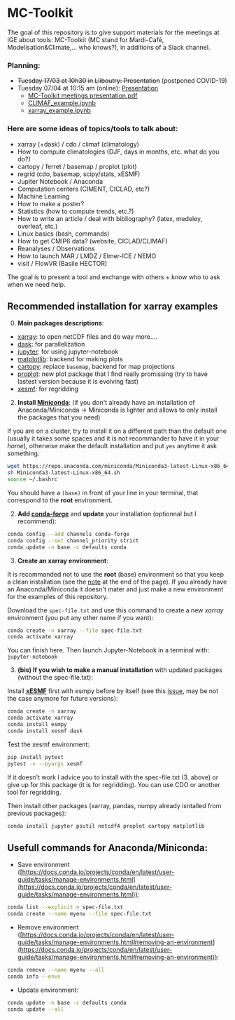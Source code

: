 

# MC-Toolkit
The goal of this repository is to give support materials for the meetings at IGE about tools: MC-Toolkit (MC stand for Mardi-Café, Modelisation&Climate,... who knows?), in additions of a Slack channel. 

### Planning:
- ~~Tuesday 17/03 at 10h30 in Lliboutry: Presentation~~ (postponed COVID-19)
- Tuesday 07/04 at 10:15 am (online): [Presentation](https://github.com/mickaellalande/MC-Toolkit/tree/master/Presentation)
	-  [MC-Toolkit meetings presentation.pdf](https://github.com/mickaellalande/MC-Toolkit/blob/master/Presentation/MC-Toolkit%20meetings%20presentation.pdf)
	- [CLIMAF_example.ipynb](https://github.com/mickaellalande/MC-Toolkit/blob/master/Presentation/CLIMAF_example.ipynb)
	- [xarray_example.ipynb](https://github.com/mickaellalande/MC-Toolkit/blob/master/Presentation/xarray_example.ipynb)

### Here are some ideas of topics/tools to talk about:
- xarray (+dask) / cdo / climaf (climatology)  
- How to compute climatologies (DJF, days in months, etc. what do you do?)
- cartopy / ferret / basemap / proplot (plot)  
- regrid (cdo, basemap, scipy/stats, xESMF)  
- Jupiter Notebook / Anaconda
- Computation centers (CIMENT, CICLAD, etc?)
- Machine Learning
- How to make a poster?
- Statistics (how to compute trends, etc.?) 
- How to write an article / deal with bibliography? (latex, medeley, overleaf, etc.)  
- Linux basics (bash, commands)
- How to get CMIP6 data? (website, CICLAD/CLIMAF)
- Reanalyses / Observations 
- How to launch MAR / LMDZ / Elmer-ICE / NEMO
- visit / FlowVR (Basile HECTOR)
  
The goal is to present a tool and exchange with others + know who to ask when we need help.


## Recommended installation for xarray examples

0. **Main packages descriptions**:
- [xarray](http://xarray.pydata.org/en/stable/): to open netCDF files and do way more....
- [dask](https://dask.org/): for parallelization
- [jupyter](https://jupyter.org/): for using jupyter-notebook
- [matplotlib](https://matplotlib.org/): backend for making plots
- [cartopy](https://scitools.org.uk/cartopy/docs/latest/): replace `basemap`, backend for map projections
- [proplot](https://proplot.readthedocs.io/en/latest/): new plot package that I find really promissing (try to have lastest version because it is evolving fast)
- [xesmf](https://xesmf.readthedocs.io/en/latest/): for regridding


2.  **Install [Miniconda](https://docs.conda.io/en/latest/miniconda.html)**:
(if you don't already have an installation of Anaconda/Miniconda -> Miniconda is lighter and allows to only install the packages that you need)

If you are on a cluster, try to install it on a different path than the default one (usually it takes some spaces and it is not recommander to have it in your *home*), otherwise make the default installation and put `yes` anytime it ask something.
```bash
wget https://repo.anaconda.com/miniconda/Miniconda3-latest-Linux-x86_64.sh 
sh Miniconda3-latest-Linux-x86_64.sh 
source ~/.bashrc  
```
You should have a `(base)` in front of your line in your terminal, that correspond to the **root** environment.
  
2.  **Add [conda-forge](https://conda-forge.org/docs/user/introduction.html)** and **update** your installation (optionnal but I recommend):  
```bash
conda config --add channels conda-forge  
conda config --set channel_priority strict  
conda update -n base -c defaults conda  
```
  3. **Create an xarray environment**:

It is recommanded not to use the **root** (base) environment so that you keep a clean installation (see the [note](https://conda-forge.org/docs/user/introduction.html) at the end of the page). If you already have an Anaconda/Miniconda it doesn't mater and just make a new environment for the examples of this repository.

Download the `spec-file.txt` and use this command to create a new *xarray* environment (you put any other name if you want):
```bash
conda create -n xarray --file spec-file.txt
conda activate xarray
```
You can finish here. Then launch Jupyter-Notebook in a terminal with: `jupyter-notebook`


3. **(bis) If you wish to make a manual installation** with updated packages (without the spec-file.txt):

Install [**xESMF**](https://xesmf.readthedocs.io/en/latest/) first with esmpy before by itself (see this [issue](https://github.com/JiaweiZhuang/xESMF/issues/47), may be not the case anymore for future versions):
```bash
conda create -n xarray  
conda activate xarray  
conda install esmpy  
conda install xesmf dask  
```
  Test the xesmf environment:  
```bash
pip install pytest  
pytest -v --pyargs xesmf  
```
If it doesn't work I advice you to install with the spec-file.txt (3. above) or give up for this package (it is for regridding). You can use CDO or another tool for regridding.
  
Then install other packages (xarray, pandas, numpy already isntalled from previous packages): 
```bash 
conda install jupyter psutil netcdf4 proplot cartopy matplotlib 
```
## **Usefull commands** for Anaconda/Miniconda:
* Save environment ([https://docs.conda.io/projects/conda/en/latest/user-guide/tasks/manage-environments.html](https://docs.conda.io/projects/conda/en/latest/user-guide/tasks/manage-environments.html)): 
```bash 
conda list --explicit > spec-file.txt  
conda create --name myenv --file spec-file.txt  
```

* Remove environment ([https://docs.conda.io/projects/conda/en/latest/user-guide/tasks/manage-environments.html#removing-an-environment](https://docs.conda.io/projects/conda/en/latest/user-guide/tasks/manage-environments.html#removing-an-environment)):  
```bash 
conda remove --name myenv --all  
conda info --envs 
```

* Update environment:
```bash
conda update -n base -c defaults conda
conda update --all
```
